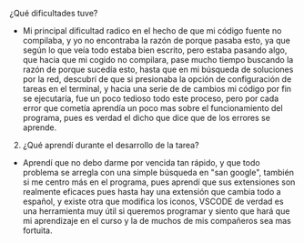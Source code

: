 ¿Qué dificultades tuve?
- Mi principal dificultad radico en el hecho de que mi código fuente no compilaba, y yo no encontraba la razón de porque pasaba esto, ya que según lo que veía todo estaba bien escrito, pero estaba pasando algo, que hacia que mi cogido no compilara, pase mucho tiempo buscando la razón de porque sucedía esto, hasta que en mi búsqueda de soluciones por la red, descubrí de que si presionaba la opción de configuración de tareas en el terminal, y hacia una serie de de cambios mi código por fin se ejecutaría, fue un poco tedioso todo este proceso, pero por cada error que cometía aprendía un poco mas sobre el funcionamiento del programa, pues es verdad el dicho que dice que de los errores se aprende.

2. ¿Qué aprendí durante el desarrollo de la tarea?
- Aprendí que no debo darme por vencida tan rápido, y que todo problema se arregla con una simple búsqueda en "san google", también si me centro más en el programa, pues aprendí que sus extensiones son realmente eficaces pues hasta hay una extensión que cambia todo a español, y existe otra que modifica los iconos, VSCODE de verdad es una herramienta muy útil si queremos programar y siento que hará que mi aprendizaje en el curso y la de muchos de mis compañeros sea mas fortuita.